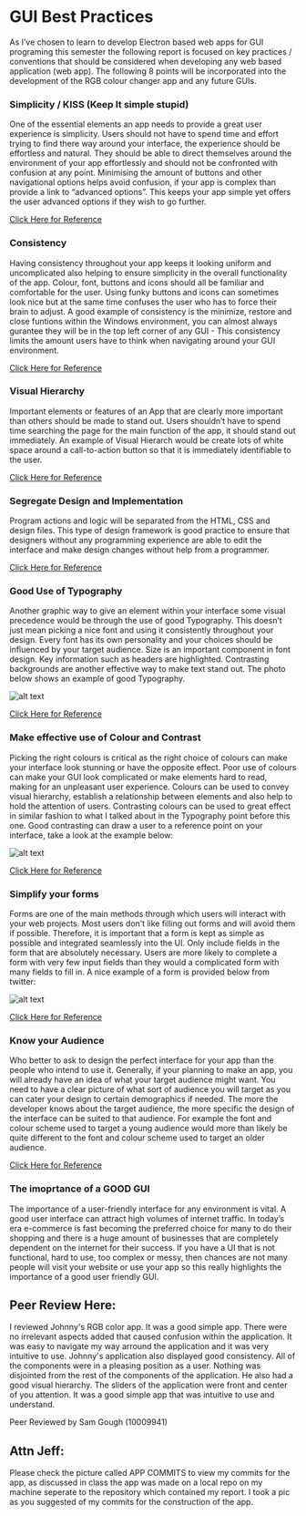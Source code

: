 # GUI Best Practices

As I’ve chosen to learn to develop Electron based web apps for GUI programing this semester the following report is focused on key practices / conventions that should be considered when developing any web based application (web app). The following 8 points will be incorporated into the development of the RGB colour changer app and any future GUIs.

### Simplicity / KISS (Keep It simple stupid)
One of the essential elements an app needs to provide a great user experience is simplicity. Users should not have to spend time and  effort trying to find there way around your interface, the experience should be effortless and natural. They should be able to direct themselves around the environment of your app effortlessly and should not be confronted with confusion at any point. 
Minimising the amount of buttons and other navigational options helps avoid confusion, if your app is complex than provide a link to “advanced options”. This keeps your app simple yet offers the user advanced options if they wish to go further.

[Click Here for Reference](https://www.ibm.com/developerworks/community/blogs/e3ec7365-1b09-44f2-906f-19826275860f/entry/7_Essential_Best_Practices_for_Designing_Web_App_UI?lang=en)

### Consistency
Having consistency throughout your app keeps it looking uniform and uncomplicated also helping to ensure simplicity in the overall functionality of the app. Colour, font, buttons and icons should all be familiar and comfortable for the user. Using funky buttons and icons can sometimes look nice but at the same time confuses the user who has to force their brain to adjust. A good example of consistency is the minimize, restore and close funtions within the Windows environment, you can almost always gurantee they will be in the top left corner of any GUI - This consistency limits the amount users have to think when navigating around your GUI environment.

[Click Here for Reference](https://www.ibm.com/developerworks/community/blogs/e3ec7365-1b09-44f2-906f-19826275860f/entry/7_Essential_Best_Practices_for_Designing_Web_App_UI?lang=en)

### Visual Hierarchy
Important elements or features of an App that are clearly more important than others should be made to stand out. Users shouldn’t have to spend time searching the page for the main function of the app, it should stand out immediately. An example of Visual Hierarch would be create lots of white space around a call-to-action button so that it is immediately identifiable to the user.

[Click Here for Reference](https://www.ibm.com/developerworks/community/blogs/e3ec7365-1b09-44f2-906f-19826275860f/entry/7_Essential_Best_Practices_for_Designing_Web_App_UI?lang=en)

### Segregate Design and Implementation
Program actions and logic will be separated from the HTML, CSS and design files. This type of design framework is good practice to ensure that designers without any programming experience are able to edit the interface and make design changes without help from a programmer.

[Click Here for Reference](http://www.comentum.com/guide-to-web-application-development.html)

### Good Use of Typography
Another graphic way to give an element within your interface some visual precedence would be through the use of good Typography. This doesn’t just mean picking a nice font and using it consistently throughout your design. Every font has its own personality and your choices should be influenced by your target audience. Size is an important component in font design. Key information such as headers are highlighted. Contrasting backgrounds are another effective way to make text stand out. The photo below shows an example of good Typography.

![alt text](https://www.smashingmagazine.com/wp-content/uploads/2010/12/love-hate1.jpg "Example of good use of Typography")

[Click Here for Reference](https://www.elegantthemes.com/blog/resources/10-rules-of-good-ui-design-to-follow-on-every-web-design-project)

### Make effective use of Colour and Contrast
Picking the right colours is critical as the right choice of colours can make your interface look stunning or have the opposite effect. Poor use of colours can make your GUI look complicated or make elements hard to read, making for an unpleasant user experience. Colours can be used to convey visual hierarchy, establish a relationship between elements and also help to hold the attention of users.
Contrasting colours can be used to great effect in similar fashion to what I talked about in the Typography point before this one. Good contrasting can draw a user to a reference point on your interface, take a look at the example below:

![alt text](http://d5vf6134d8ffdnfp1qv4rv3l.wpengine.netdna-cdn.com/wp-content/uploads/01-techcrunch.jpg "Example of good color contrast inside a GUI")

[Click Here for Reference](https://www.elegantthemes.com/blog/resources/10-rules-of-good-ui-design-to-follow-on-every-web-design-project)

### Simplify your forms
Forms are one of the main methods through which users will interact with your web projects. Most users don’t like filling out forms and will avoid them if possible. Therefore, it is important that a form is kept as simple as possible and integrated seamlessly into the UI. Only include fields in the form that are absolutely necessary. Users are more likely to complete a form with very few input fields than they would a complicated form with many fields to fill in. A nice example of a form is provided below from twitter:

![alt text]( https://designmodo.com/wp-content/uploads/2011/10/335.jpg "Example of simple easy to ue form")

[Click Here for Reference](https://www.elegantthemes.com/blog/resources/10-rules-of-good-ui-design-to-follow-on-every-web-design-project)

### Know your Audience
Who better to ask to design the perfect interface for your app than the people who intend to use it. Generally, if your planning to make an app, you will already have an idea of what your target audience might want. You need to have a clear picture of what sort of audience you will target as you can cater your design to certain demographics if needed. The more the developer knows about the target audience, the more specific the design of the interface can be suited to that audience. For example the font and colour scheme used to target a young audience would more than likely be quite different to the font and colour scheme used to target an older audience.

[Click Here for Reference](https://www.elegantthemes.com/blog/resources/10-rules-of-good-ui-design-to-follow-on-every-web-design-project)

### The imoprtance of a GOOD GUI
The importance of a user-friendly interface for any environment is vital. A good user interface can attract high volumes of internet traffic. In today’s era e-commerce is fast becoming the preferred choice for many to do their shopping and there is a huge amount of businesses that are completely dependent on the internet for their success. If you have a UI that is not functional, hard to use, too complex or messy, then chances are not many people will visit your website or use your app so this really highlights the importance of a good user friendly GUI.



## Peer Review Here:
I reviewed Johnny's RGB color app. It was a good simple app. There were no irrelevant aspects added that caused confusion within the application.  It was easy to navigate my way arround the application and it was very intuitive to use.  Johnny's application also displayed good consistency. All of the components were in a pleasing position as a user. Nothing was disjointed from the rest of the components of the application.  He also had a good visual hierarchy. The sliders of the application were front and center of you attention.  It was a good simple app that was intuitive to use and understand.

Peer Reviewed by Sam Gough (10009941)



## Attn Jeff:
Please check the picture called APP COMMITS to view my commits for the app, as discussed in class the app was made on a local repo on my machine seperate to the repository which contained my report. I took a pic as you suggested of my commits for the construction of the app.
